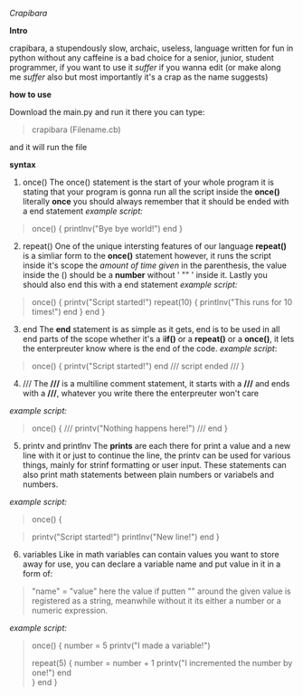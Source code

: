 *Crapibara*

**Intro**


crapibara, a stupendously slow, archaic, useless, language written for fun in python without any caffeine
is a bad choice for a senior, junior, student programmer, if you want to use it _suffer_ if you wanna edit
(or make along me _suffer_ also but most importantly it's a crap as the name suggests)

**how to use**

Download the main.py and run it there you can type:
>crapibara (Filename.cb)

and it will run the file

**syntax**

 1. once()
The once() statement is the start of your whole program it is stating that your program is gonna run all the script inside the **once()** literally **once** you should always remember that it should be ended with a end statement
_example script:_
>once() {
>    printlnv("Bye bye world!")
>    end
>}

 2. repeat()
One of the unique intersting features of our language **repeat()** is a simliar form to the **once()** statement however, it runs the script inside it's scope the _amount of time given_ in the parenthesis, the value inside the () should be a **number** without '  ""  ' inside it. Lastly you should also end this with a end statement
_example script:_
>once() {
>    printv("Script started!")
>    repeat(10) {
>        printlnv("This runs for 10 times!")
>        end
>    }
>    end
>}

3. end
The **end** statement is as simple as it gets, end is to be used in all end parts of the scope whether it's a i**if()** or a **repeat()** or a **once()**, it lets the enterpreuter know where is the end of the code.
_example script_:
>once() {
>    printv("Script started!")
>    end
>    ///
>   script ended
>   ///
>}

4. ///
The **///** is a multiline comment statement, it starts with a **///** and ends with a **///**, whatever you write there the enterpreuter won't care

_example script:_
>once() {
>   ///
>   printv("Nothing happens here!")
>   ///
>   end
>}

5. printv and printlnv
The **prints** are each there for print a value and a new line with it or just to continue the line, the printv can be used for various things, mainly for strinf formatting or user input. These statements can also print math statements between plain numbers or variabels and numbers.

_example script:_
>once() {

>    printv("Script started!")
>    printlnv("New line!")
>    end
>}

6. variables
Like in math variables can contain values you want to store away for use, you can declare a variable name and put value in it in a form of:
> "name" = "value"
here the value if putten "" around the given value is registered as a string, meanwhile without it its either a number or a numeric expression.

_example script:_
>once() {
>    number = 5
>    printv("I made a variable!")
>
>    repeat(5) {
>       number = number + 1
>       printv("I incremented the number by one!")
>       end   
>   }
>    end
>}